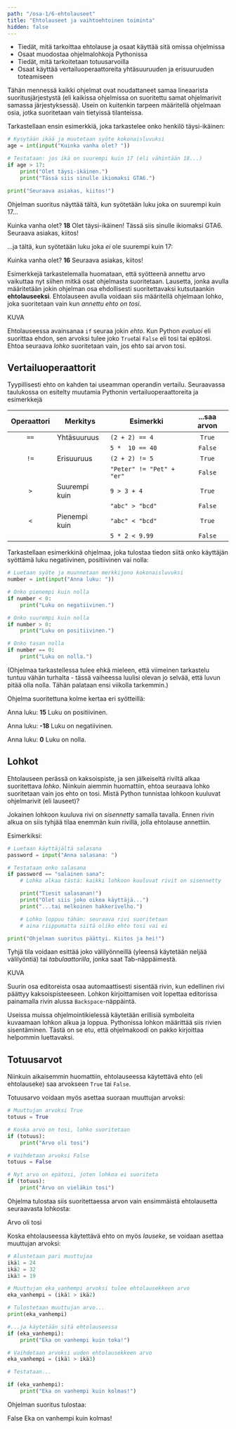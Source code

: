 ```yaml
---
path: "/osa-1/6-ehtolauseet"
title: "Ehtolauseet ja vaihtoehtoinen toiminta"
hidden: false
---
```


<text-box variant='learningObjectives' name='Oppimistavoitteet'>

- Tiedät, mitä tarkoittaa ehtolause ja osaat käyttää sitä omissa ohjelmissa
- Osaat muodostaa ohjelmalohkoja Pythonissa
- Tiedät, mitä tarkoitetaan totuusarvoilla
- Osaat käyttää vertailuoperaattoreita yhtäsuuruuden ja erisuuruuden toteamiseen

</text-box>


Tähän mennessä kaikki ohjelmat ovat noudattaneet samaa lineaarista suoritusjärjestystä (eli kaikissa ohjelmissa on suoritettu samat ohjelmarivit samassa järjestyksessä). Usein on kuitenkin tarpeen määritellä ohjelmaan osia, jotka suoritetaan vain tietyissä tilanteissa.

Tarkastellaan ensin esimerkkiä, joka tarkastelee onko henkilö täysi-ikäinen:

```python
# Kysytään ikää ja muutetaan syöte kokonaisluvuksi
age = int(input("Kuinka vanha olet? "))

# Testataan: jos ikä on suurempi kuin 17 (eli vähintään 18...)
if age > 17:
    print("Olet täysi-ikäinen.")
    print("Tässä siis sinulle ikiomaksi GTA6.")

print("Seuraava asiakas, kiitos!")
```
Ohjelman suoritus näyttää tältä, kun syötetään luku joka on suurempi kuin 17...

<example-output>

Kuinka vanha olet? **18**
Olet täysi-ikäinen!
Tässä siis sinulle ikiomaksi GTA6.
Seuraava asiakas, kiitos!

</example-output>

...ja tältä, kun syötetään luku joka *ei* ole suurempi kuin 17:

<example-output>

Kuinka vanha olet? **16**
Seuraava asiakas, kiitos!

</example-output>

Esimerkkejä tarkastelemalla huomataan, että syötteenä annettu arvo vaikuttaa nyt siihen mitkä osat ohjelmasta suoritetaan. Lausetta, jonka avulla määritetään jokin ohjelman osa ehdollisesti suoritettavaksi kutsutaankin **ehtolauseeksi**. Ehtolauseen avulla voidaan siis määritellä ohjelmaan lohko, joka suoritetaan vain kun _annettu ehto on tosi_.

KUVA

Ehtolauseessa avainsanaa `if` seuraa jokin _ehto_. Kun Python _evaluoi_ eli suorittaa ehdon, sen arvoksi tulee joko `True`tai `False` eli tosi tai epätosi. Ehtoa seuraava _lohko_ suoritetaan vain, jos ehto sai arvon tosi.

## Vertailuoperaattorit

Tyypillisesti ehto on kahden tai useamman operandin vertailu. Seuraavassa taulukossa on esitelty muutamia Pythonin vertailuoperaattoreita ja esimerkkejä

| Operaattori | Merkitys       | Esimerkki    | ...saa arvon |
|:-----------:|----------------|--------------|:------------:|
| `==`        | Yhtäsuuruus    | `(2 + 2) == 4` | `True`|
| | | `5 *  10 == 40` | `False`|
| `!=` | Erisuuruus | `(2 + 2) != 5` | `True`|
| | | `"Peter" != "Pet" + "er"` | `False`|
| `>` | Suurempi kuin | `9 > 3 + 4` | `True`|
| | | `"abc" > "bcd"` | `False` |
| `<`| Pienempi kuin | `"abc" < "bcd"` | `True`|
| | | `5 * 2 < 9.99` | `False`|

Tarkastellaan esimerkkinä ohjelmaa, joka tulostaa tiedon siitä onko käyttäjän syöttämä luku negatiivinen, positiivinen vai nolla:

```python
# Luetaan syöte ja muunnetaan merkkijono kokonaisluvuksi
number = int(input("Anna luku: "))

# Onko pienempi kuin nolla
if number < 0:
    print("Luku on negatiivinen.")

# Onko suurempi kuin nolla
if number > 0:
    print("Luku on positiivinen.")

# Onko tasan nolla
if number == 0:
    print("Luku on nolla.")
```

(Ohjelmaa tarkastellessa tulee ehkä mieleen, että viimeinen tarkastelu tuntuu vähän turhalta - tässä vaiheessa luulisi olevan jo selvää, että luvun pitää olla nolla. Tähän palataan ensi viikolla tarkemmin.)

Ohjelma suoritettuna kolme kertaa eri syötteillä:

<sample-output>

Anna luku: **15**
Luku on positiivinen.

Anna luku: **-18**
Luku on negatiivinen.

Anna luku: **0**
Luku on nolla.

</sample-output>


## Lohkot

Ehtolauseen perässä on kaksoispiste, ja sen jälkeiseltä riviltä alkaa suoritettava _lohko_. Niinkuin aiemmin huomattiin, ehtoa seuraava lohko suoritetaan vain jos ehto on tosi. Mistä Python tunnistaa lohkoon kuuluvat ohjelmarivit (eli lauseet)?

Jokainen lohkoon kuuluva rivi on _sisennetty_ samalla tavalla. Ennen rivin alkua on siis tyhjää tilaa enemmän kuin rivillä, jolla ehtolause annettiin.

Esimerkiksi:

````python
# Luetaan käyttäjältä salasana
password = input("Anna salasana: ")

# Testataan onko salasana
if password == "salainen sana":
    # Lohko alkaa tästä: kaikki lohkoon kuuluvat rivit on sisennetty

    print("Tiesit salasanan!")
    print("Olet siis joko oikea käyttäjä...")
    print("...tai melkoinen hakkerivelho.")

    # Lohko loppuu tähän: seuraava rivi suoritetaan
    # aina riippumatta siitä oliko ehto tosi vai ei

print("Ohjelman suoritus päättyi. Kiitos ja hei!")
````

Tyhjä tila voidaan esittää joko välilyönneillä (yleensä käytetään neljää välilyöntiä) tai _tabulaattorilla_, jonka saat Tab-näppäimestä.

KUVA

Suurin osa editoreista osaa automaattisesti sisentää rivin, kun edellinen rivi päättyy kaksoispisteeseen. Lohkon kirjoittamisen voit lopettaa editorissa painamalla rivin alussa `Backspace`-näppäintä.

Useissa muissa ohjelmointikielessä käytetään erillisiä symboleita kuvaamaan lohkon alkua ja loppua. Pythonissa lohkon määrittää siis rivien sisentäminen. Tästä on se etu, että ohjelmakoodi on pakko kirjoittaa helpommin luettavaksi.


## Totuusarvot

Niinkuin aikaisemmin huomattiin, ehtolauseessa käytettävä ehto (eli ehtolauseke) saa arvokseen `True` tai `False`.

Totuusarvo voidaan myös asettaa suoraan muuttujan arvoksi:

```python
# Muuttujan arvoksi True
totuus = True

# Koska arvo on tosi, lohko suoritetaan
if (totuus):
    print("Arvo oli tosi")

# Vaihdetaan arvoksi False
totuus = False

# Nyt arvo on epätosi, joten lohkoa ei suoriteta
if (totuus):
    print("Arvo on vieläkin tosi")
```

Ohjelma tulostaa siis suoritettaessa arvon vain ensimmäistä ehtolausetta seuraavasta lohkosta:

<example-output>

Arvo oli tosi

</example-output>

Koska ehtolauseessa käytettävä ehto on myös _lauseke_, se voidaan asettaa muuttujan arvoksi:

```python
# Alustetaan pari muuttujaa
ikä1 = 24
ikä2 = 32
ikä3 = 19

# Muuttujan eka_vanhempi arvoksi tulee ehtolausekkeen arvo
eka_vanhempi = (ikä1 > ikä2)

# Tulostetaan muuttujan arvo...
print(eka_vanhempi)

#...ja käytetään sitä ehtolauseessa
if (eka_vanhempi):
    print("Eka on vanhempi kuin toka!")

# Vaihdetaan arvoksi uuden ehtolausekkeen arvo
eka_vanhempi = (ikä1 > ikä3)

# Testataan...

if (eka_vanhempi):
    print("Eka on vanhempi kuin kolmas!")
```

Ohjelman suoritus tulostaa:

<example-output>

False
Eka on vanhempi kuin kolmas!

</example-output>



